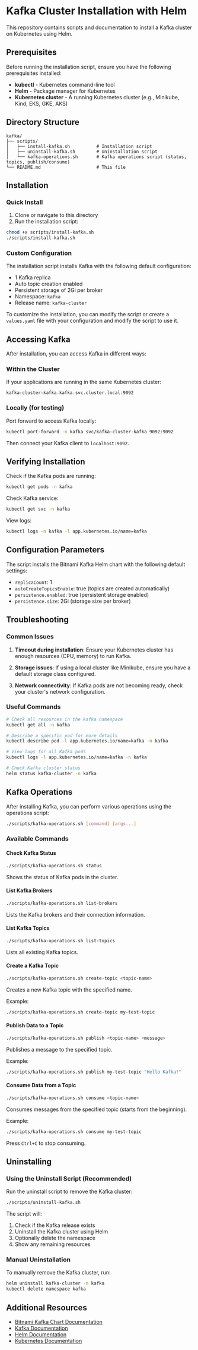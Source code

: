 # Kafka Cluster Installation with Helm

This repository contains scripts and documentation to install a Kafka cluster on Kubernetes using Helm.

## Prerequisites

Before running the installation script, ensure you have the following prerequisites installed:

- **kubectl** - Kubernetes command-line tool
- **Helm** - Package manager for Kubernetes
- **Kubernetes cluster** - A running Kubernetes cluster (e.g., Minikube, Kind, EKS, GKE, AKS)

## Directory Structure

```
kafka/
├── scripts/
│   ├── install-kafka.sh          # Installation script
│   ├── uninstall-kafka.sh        # Uninstallation script
│   └── kafka-operations.sh       # Kafka operations script (status, topics, publish/consume)
└── README.md                     # This file
```

## Installation

### Quick Install

1. Clone or navigate to this directory
2. Run the installation script:

```bash
chmod +x scripts/install-kafka.sh
./scripts/install-kafka.sh
```

### Custom Configuration

The installation script installs Kafka with the following default configuration:

- 1 Kafka replica
- Auto topic creation enabled
- Persistent storage of 2Gi per broker
- Namespace: `kafka`
- Release name: `kafka-cluster`

To customize the installation, you can modify the script or create a `values.yaml` file with your configuration and modify the script to use it.

## Accessing Kafka

After installation, you can access Kafka in different ways:

### Within the Cluster

If your applications are running in the same Kubernetes cluster:

```
kafka-cluster-kafka.kafka.svc.cluster.local:9092
```

### Locally (for testing)

Port forward to access Kafka locally:

```bash
kubectl port-forward -n kafka svc/kafka-cluster-kafka 9092:9092
```

Then connect your Kafka client to `localhost:9092`.

## Verifying Installation

Check if the Kafka pods are running:

```bash
kubectl get pods -n kafka
```

Check Kafka service:

```bash
kubectl get svc -n kafka
```

View logs:

```bash
kubectl logs -n kafka -l app.kubernetes.io/name=kafka
```

## Configuration Parameters

The script installs the Bitnami Kafka Helm chart with the following default settings:

- `replicaCount`: 1
- `autoCreateTopicsEnable`: true (topics are created automatically)
- `persistence.enabled`: true (persistent storage enabled)
- `persistence.size`: 2Gi (storage size per broker)

## Troubleshooting

### Common Issues

1. **Timeout during installation**: Ensure your Kubernetes cluster has enough resources (CPU, memory) to run Kafka.

2. **Storage issues**: If using a local cluster like Minikube, ensure you have a default storage class configured.

3. **Network connectivity**: If Kafka pods are not becoming ready, check your cluster's network configuration.

### Useful Commands

```bash
# Check all resources in the kafka namespace
kubectl get all -n kafka

# Describe a specific pod for more details
kubectl describe pod -l app.kubernetes.io/name=kafka -n kafka

# View logs for all Kafka pods
kubectl logs -l app.kubernetes.io/name=kafka -n kafka

# Check Kafka cluster status
helm status kafka-cluster -n kafka
```

## Kafka Operations

After installing Kafka, you can perform various operations using the operations script:

```bash
./scripts/kafka-operations.sh [command] [args...]
```

### Available Commands

#### Check Kafka Status
```bash
./scripts/kafka-operations.sh status
```
Shows the status of Kafka pods in the cluster.

#### List Kafka Brokers
```bash
./scripts/kafka-operations.sh list-brokers
```
Lists the Kafka brokers and their connection information.

#### List Kafka Topics
```bash
./scripts/kafka-operations.sh list-topics
```
Lists all existing Kafka topics.

#### Create a Kafka Topic
```bash
./scripts/kafka-operations.sh create-topic <topic-name>
```
Creates a new Kafka topic with the specified name.

Example:
```bash
./scripts/kafka-operations.sh create-topic my-test-topic
```

#### Publish Data to a Topic
```bash
./scripts/kafka-operations.sh publish <topic-name> <message>
```
Publishes a message to the specified topic.

Example:
```bash
./scripts/kafka-operations.sh publish my-test-topic "Hello Kafka!"
```

#### Consume Data from a Topic
```bash
./scripts/kafka-operations.sh consume <topic-name>
```
Consumes messages from the specified topic (starts from the beginning).

Example:
```bash
./scripts/kafka-operations.sh consume my-test-topic
```
Press `Ctrl+C` to stop consuming.

## Uninstalling

### Using the Uninstall Script (Recommended)

Run the uninstall script to remove the Kafka cluster:

```bash
./scripts/uninstall-kafka.sh
```

The script will:
1. Check if the Kafka release exists
2. Uninstall the Kafka cluster using Helm
3. Optionally delete the namespace
4. Show any remaining resources

### Manual Uninstallation

To manually remove the Kafka cluster, run:

```bash
helm uninstall kafka-cluster -n kafka
kubectl delete namespace kafka
```

## Additional Resources

- [Bitnami Kafka Chart Documentation](https://github.com/bitnami/charts/tree/main/bitnami/kafka)
- [Kafka Documentation](https://kafka.apache.org/documentation/)
- [Helm Documentation](https://helm.sh/docs/)
- [Kubernetes Documentation](https://kubernetes.io/docs/home/)